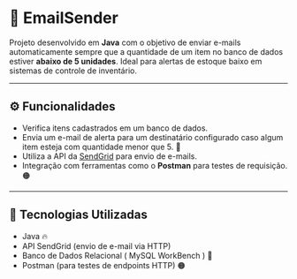 # 📧 EmailSender

Projeto desenvolvido em **Java** com o objetivo de enviar e-mails automaticamente sempre que a quantidade de um item no banco de dados estiver **abaixo de 5 unidades**. Ideal para alertas de estoque baixo em sistemas de controle de inventário.

---

## ⚙️ Funcionalidades

- Verifica itens cadastrados em um banco de dados. 
- Envia um e-mail de alerta para um destinatário configurado caso algum item esteja com quantidade menor que 5. 📧
- Utiliza a API da [SendGrid](https://sendgrid.com/) para envio de e-mails.
- Integração com ferramentas como o **Postman** para testes de requisição. 🟠 

---

## 🧰 Tecnologias Utilizadas

- Java  🔥
- API SendGrid (envio de e-mail via HTTP)
- Banco de Dados Relacional ( MySQL WorkBench )  💾
- Postman (para testes de endpoints HTTP) 🟠 
